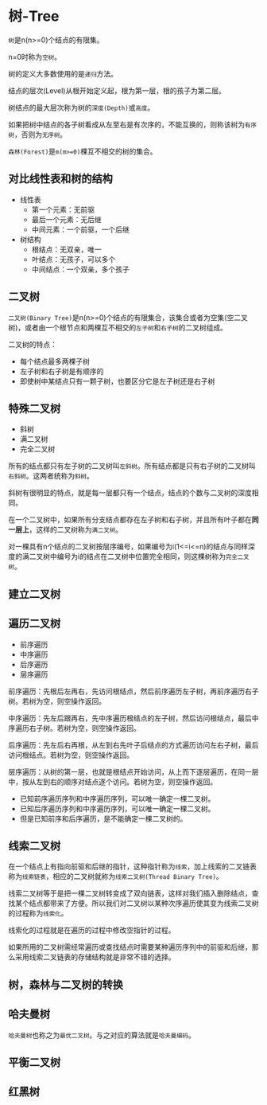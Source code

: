 # 树-Tree

`树`是n(n>=0)个结点的有限集。

n=0时称为`空树`。

树的定义大多数使用的是`递归`方法。

结点的层次(Level)从根开始定义起，根为第一层，根的孩子为第二层。

树结点的最大层次称为树的`深度(Depth)`或`高度`。

如果把树中结点的各子树看成从左至右是有次序的，不能互换的，则称该树为`有序树`，否则为`无序树`。

`森林(Forest)`是`m(m>=0)`棵互不相交的树的集合。

## 对比线性表和树的结构

* 线性表
  * 第一个元素：无前驱
  * 最后一个元素：无后继
  * 中间元素：一个前驱，一个后继
* 树结构
  * 根结点：无双亲，唯一
  * 叶结点：无孩子，可以多个
  * 中间结点：一个双亲，多个孩子

## 二叉树

`二叉树(Binary Tree)`是n(n>=0)个结点的有限集合，该集合或者为空集(空二叉树)，或者由一个根节点和两棵互不相交的`左子树`和`右子树`的二叉树组成。

二叉树的特点：

* 每个结点最多两棵子树
* 左子树和右子树是有顺序的
* 即使树中某结点只有一颗子树，也要区分它是左子树还是右子树

## 特殊二叉树

* 斜树
* 满二叉树
* 完全二叉树

所有的结点都只有左子树的二叉树叫`左斜树`。所有结点都是只有右子树的二叉树叫`右斜树`。这两者统称为`斜树`。

斜树有很明显的特点，就是每一层都只有一个结点，结点的个数与二叉树的深度相同。

在一个二叉树中，如果所有分支结点都存在左子树和右子树，并且所有叶子都在**同一层上**，这样的二叉树称为`满二叉树`。

对一棵具有n个结点的二叉树按层序编号，如果编号为i(1<=i<=n)的结点与同样深度的满二叉树中编号为i的结点在二叉树中位置完全相同，则这棵树称为`完全二叉树`。

## 建立二叉树

## 遍历二叉树

* 前序遍历
* 中序遍历
* 后序遍历
* 层序遍历

前序遍历：先根后左再右，先访问根结点，然后前序遍历左子树，再前序遍历右子树。若树为空，则空操作返回。

中序遍历：先左后跟再右，先中序遍历根结点的左子树，然后访问根结点，最后中序遍历右子树。若树为空，则空操作返回。

后序遍历：先左后右再根，从左到右先叶子后结点的方式遍历访问左右子树，最后访问根结点。若树为空，则空操作返回。

层序遍历：从树的第一层，也就是根结点开始访问，从上而下逐层遍历，在同一层中，按从左到右的顺序对结点逐个访问。若树为空，则空操作返回。

* 已知前序遍历序列和中序遍历序列，可以唯一确定一棵二叉树。
* 已知后序遍历序列和中序遍历序列，可以唯一确定一棵二叉树。
* 但是已知前序和后序遍历，是不能确定一棵二叉树的。

## 线索二叉树

在一个结点上有指向前驱和后继的指针，这种指针称为`线索`，加上线索的二叉链表称为`线索链表`，相应的二叉树就称为`线索二叉树(Thread Binary Tree)`。

线索二叉树等于是把一棵二叉树转变成了双向链表，这样对我们插入删除结点，查找某个结点都带来了方便。所以我们对二叉树以某种次序遍历使其变为线索二叉树的过程称为`线索化`。

线索化的过程就是在遍历的过程中修改空指针的过程。

如果所用的二叉树需经常遍历或查找结点时需要某种遍历序列中的前驱和后继，那么采用线索二叉链表的存储结构就是非常不错的选择。

## 树，森林与二叉树的转换



## 哈夫曼树

`哈夫曼树`也称之为`最优二叉树`。与之对应的算法就是`哈夫曼编码`。

## 平衡二叉树

## 红黑树



